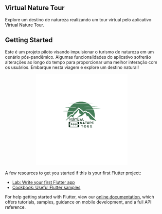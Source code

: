 ## Virtual Nature Tour

Explore um destino de natureza realizando um tour virtual pelo aplicativo Virtual Nature Tour.

## Getting Started

Este é um projeto piloto visando impulsionar o turismo de natureza em um cenário pós-pandêmico. Algumas funcionalidades do aplicativo sofrerão alterações ao longo do tempo para proporcionar uma melhor interação com os usuários. Embarque nesta viagem e explore um destino natural!

<p align="center">
<img width="300" src="/assets/images/logo.png">
</p>


A few resources to get you started if this is your first Flutter project:

- [Lab: Write your first Flutter app](https://flutter.dev/docs/get-started/codelab)
- [Cookbook: Useful Flutter samples](https://flutter.dev/docs/cookbook)

For help getting started with Flutter, view our
[online documentation](https://flutter.dev/docs), which offers tutorials,
samples, guidance on mobile development, and a full API reference.
